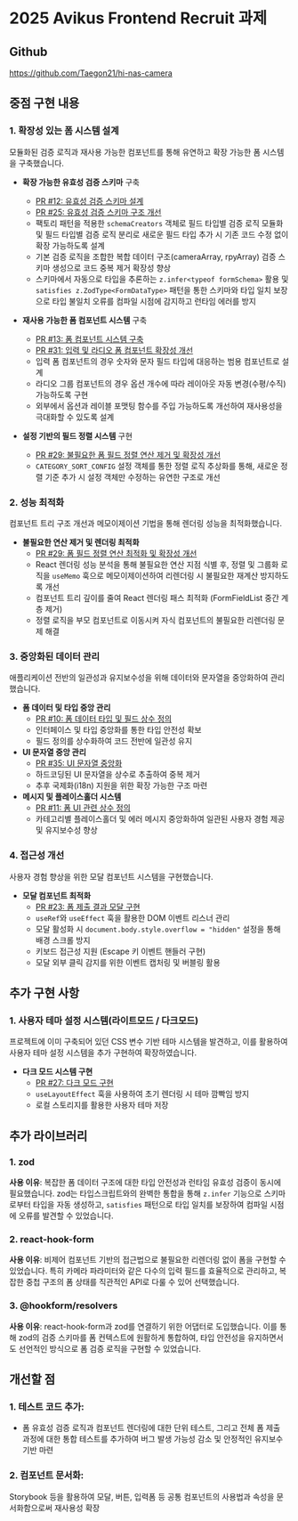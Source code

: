 # 2025 Avikus Frontend Recruit 과제

## Github

https://github.com/Taegon21/hi-nas-camera

## 중점 구현 내용

### 1. 확장성 있는 폼 시스템 설계

모듈화된 검증 로직과 재사용 가능한 컴포넌트를 통해 유연하고 확장 가능한 폼 시스템을 구축했습니다.

- **확장 가능한 유효성 검증 스키마** 구축
    - [PR #12: 유효성 검증 스키마 설계](https://github.com/Taegon21/hi-nas-camera/pull/12)
    - [PR #25: 유효성 검증 스키마 구조 개선](https://github.com/Taegon21/hi-nas-camera/pull/25)
    - 팩토리 패턴을 적용한 `schemaCreators` 객체로 필드 타입별 검증 로직 모듈화 및 필드 타입별 검증 로직 분리로 새로운 필드 타입 추가 시 기존 코드 수정 없이 확장 가능하도록 설계
    - 기본 검증 로직을 조합한 복합 데이터 구조(cameraArray, rpyArray) 검증 스키마 생성으로 코드 중복 제거 확장성 향상
    - 스키마에서 자동으로 타입을 추론하는 `z.infer<typeof formSchema>` 활용 및 `satisfies z.ZodType<FormDataType>` 패턴을 통한 스키마와 타입 일치 보장으로 타입 불일치 오류를 컴파일 시점에 감지하고 런타임 에러를 방지
    
- **재사용 가능한 폼 컴포넌트 시스템** 구축
    - [PR #13: 폼 컴포넌트 시스템 구축](https://github.com/Taegon21/hi-nas-camera/pull/13)
    - [PR #31: 입력 및 라디오 폼 컴포넌트 확장성 개선](https://github.com/Taegon21/hi-nas-camera/pull/31)
    - 입력 폼 컴포넌트의 경우 숫자와 문자 필드 타입에 대응하는 범용 컴포넌트로 설계
    - 라디오 그룹 컴포넌트의 경우 옵션 개수에 따라 레이아웃 자동 변경(수평/수직) 가능하도록 구현
    - 외부에서 옵션과 레이블 포맷팅 함수를 주입 가능하도록 개선하여 재사용성을 극대화할 수 있도록 설계
    
- **설정 기반의 필드 정렬 시스템** 구현
    - [PR #29: 불필요한 폼 필드 정렬 연산 제거 및 확장성 개선](https://github.com/Taegon21/hi-nas-camera/pull/29)
    - `CATEGORY_SORT_CONFIG` 설정 객체를 통한 정렬 로직 추상화를 통해, 새로운 정렬 기준 추가 시 설정 객체만 수정하는 유연한 구조로 개선

### 2. 성능 최적화

컴포넌트 트리 구조 개선과 메모이제이션 기법을 통해 렌더링 성능을 최적화했습니다.

- **불필요한 연산 제거 및 렌더링 최적화**
    - [PR #29: 폼 필드 정렬 연산 최적화 및 확장성 개선](https://github.com/Taegon21/hi-nas-camera/pull/29)
    - React 렌더링 성능 분석을 통해 불필요한 연산 지점 식별 후, 정렬 및 그룹화 로직을 `useMemo` 훅으로 메모이제이션하여 리렌더링 시 불필요한 재계산 방지하도록 개선
    - 컴포넌트 트리 깊이를 줄여 React 렌더링 패스 최적화 (FormFieldList 중간 계층 제거)
    - 정렬 로직을 부모 컴포넌트로 이동시켜 자식 컴포넌트의 불필요한 리렌더링 문제 해결

### 3. 중앙화된 데이터 관리

애플리케이션 전반의 일관성과 유지보수성을 위해 데이터와 문자열을 중앙화하여 관리했습니다.

- **폼 데이터 및 타입 중앙 관리**
    - [PR #10: 폼 데이터 타입 및 필드 상수 정의](https://github.com/Taegon21/hi-nas-camera/pull/10)
    - 인터페이스 및 타입 중앙화를 통한 타입 안전성 확보
    - 필드 정의를 상수화하여 코드 전반에 일관성 유지
- **UI 문자열 중앙 관리**
    - [PR #35: UI 문자열 중앙화](https://github.com/Taegon21/hi-nas-camera/pull/35)
    - 하드코딩된 UI 문자열을 상수로 추출하여 중복 제거
    - 추후 국제화(i18n) 지원을 위한 확장 가능한 구조 마련
- **메시지 및 플레이스홀더 시스템**
    - [PR #11: 폼 UI 관련 상수 정의](https://github.com/Taegon21/hi-nas-camera/pull/11)
    - 카테고리별 플레이스홀더 및 에러 메시지 중앙화하여 일관된 사용자 경험 제공 및 유지보수성 향상

### 4. 접근성 개선

사용자 경험 향상을 위한 모달 컴포넌트 시스템을 구현했습니다.

- **모달 컴포넌트 최적화**
    - [PR #23: 폼 제출 결과 모달 구현](https://github.com/Taegon21/hi-nas-camera/pull/23)
    - `useRef`와 `useEffect` 훅을 활용한 DOM 이벤트 리스너 관리
    - 모달 활성화 시 `document.body.style.overflow = "hidden"` 설정을 통해 배경 스크롤 방지
    - 키보드 접근성 지원 (Escape 키 이벤트 핸들러 구현)
    - 모달 외부 클릭 감지를 위한 이벤트 캡처링 및 버블링 활용

## 추가 구현 사항

### 1. 사용자 테마 설정 시스템(라이트모드 / 다크모드)

프로젝트에 이미 구축되어 있던 CSS 변수 기반 테마 시스템을 발견하고, 이를 활용하여 사용자 테마 설정 시스템을 추가 구현하여 확장하였습니다.

- **다크 모드 시스템 구현**
    - [PR #27: 다크 모드 구현](https://github.com/Taegon21/hi-nas-camera/pull/27)
    - `useLayoutEffect` 훅을 사용하여 초기 렌더링 시 테마 깜빡임 방지
    - 로컬 스토리지를 활용한 사용자 테마 저장

## 추가 라이브러리

### 1. zod

**사용 이유**: 복잡한 폼 데이터 구조에 대한 타입 안전성과 런타임 유효성 검증이 동시에 필요했습니다. zod는 타입스크립트와의 완벽한 통합을 통해 `z.infer` 기능으로 스키마로부터 타입을 자동 생성하고, `satisfies` 패턴으로 타입 일치를 보장하여 컴파일 시점에 오류를 발견할 수 있었습니다.

### 2. react-hook-form

**사용 이유**: 비제어 컴포넌트 기반의 접근법으로 불필요한 리렌더링 없이 폼을 구현할 수 있었습니다. 특히 카메라 파라미터와 같은 다수의 입력 필드를 효율적으로 관리하고, 복잡한 중첩 구조의 폼 상태를 직관적인 API로 다룰 수 있어 선택했습니다.

### 3. @hookform/resolvers

**사용 이유**: react-hook-form과 zod를 연결하기 위한 어댑터로 도입했습니다. 이를 통해 zod의 검증 스키마를 폼 컨텍스트에 원활하게 통합하여, 타입 안전성을 유지하면서도 선언적인 방식으로 폼 검증 로직을 구현할 수 있었습니다.

    

## 개선할 점

### 1. 테스트 코드 추가:

- 폼 유효성 검증 로직과 컴포넌트 렌더링에 대한 단위 테스트, 그리고 전체 폼 제출 과정에 대한 통합 테스트를 추가하여 버그 발생 가능성 감소 및 안정적인 유지보수 기반 마련

### 2. 컴포넌트 문서화:

Storybook 등을 활용하여 모달, 버튼, 입력폼 등 공통 컴포넌트의 사용법과 속성을 문서화함으로써 재사용성 확장

